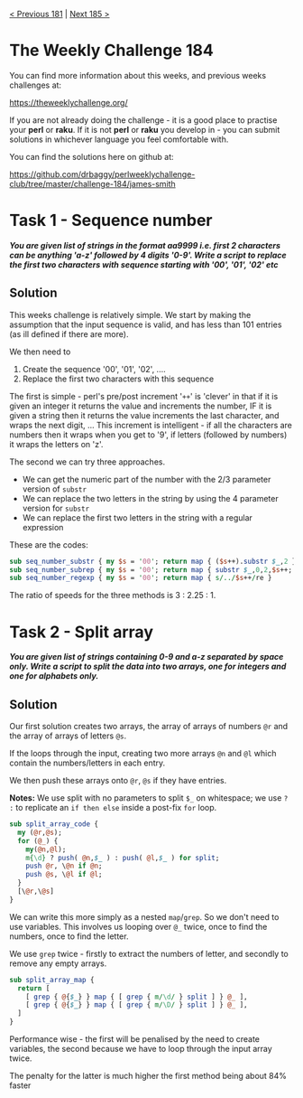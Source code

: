 [< Previous 181](https://github.com/drbaggy/perlweeklychallenge-club/tree/master/challenge-181/james-smith) |
[Next 185 >](https://github.com/drbaggy/perlweeklychallenge-club/tree/master/challenge-185/james-smith)

# The Weekly Challenge 184

You can find more information about this weeks, and previous weeks challenges at:

  https://theweeklychallenge.org/

If you are not already doing the challenge - it is a good place to practise your
**perl** or **raku**. If it is not **perl** or **raku** you develop in - you can
submit solutions in whichever language you feel comfortable with.

You can find the solutions here on github at:

https://github.com/drbaggy/perlweeklychallenge-club/tree/master/challenge-184/james-smith

# Task 1 - Sequence number

***You are given list of strings in the format aa9999 i.e. first 2 characters can be anything 'a-z' followed by 4 digits '0-9'. Write a script to replace the first two characters with sequence starting with '00', '01', '02' etc***

## Solution

This weeks challenge is relatively simple. We start by making the assumption that the input sequence is valid, and has less than 101 entries (as ill defined if there are more).

We then need to

  1. Create the sequence '00', '01', '02', ....
  2. Replace the first two characters with this sequence

The first is simple - perl's pre/post increment '`++`' is 'clever' in that if it is given an integer it returns the value and increments the number, IF it is given a string then it returns the value increments the last character, and wraps the next digit, ... This increment is intelligent - if all the characters are numbers then it wraps when you get to '9', if letters (followed by numbers) it wraps the letters on 'z'.

The second we can try three approaches.

  * We can get the numeric part of the number with the 2/3 parameter version of `substr`
  * We can replace the two letters in the string by using the 4 parameter version for `substr`
  * We can replace the first two letters in the string with a regular expression

These are the codes:

```perl
sub seq_number_substr { my $s = '00'; return map { ($s++).substr $_,2 }     @_ }
sub seq_number_subrep { my $s = '00'; return map { substr $_,0,2,$s++; $_ } @_ }
sub seq_number_regexp { my $s = '00'; return map { s/../$s++/re }           @_ }
```

The ratio of speeds for the three methods is 3 : 2.25 : 1.

# Task 2 - Split array

***You are given list of strings containing 0-9 and a-z separated by space only.  Write a script to split the data into two arrays, one for integers and one for alphabets only.***

## Solution

Our first solution creates two arrays, the array of arrays of numbers `@r` and the array of arrays of letters `@s`.

If the loops through the input, creating two more arrays `@n` and `@l` which contain the numbers/letters in each entry.

We then push these arrays onto `@r`, `@s` if they have entries.

**Notes:** We use split with no parameters to split `$_` on whitespace; we use ` ? : ` to replicate an `if then else` inside a post-fix `for` loop.

```perl
sub split_array_code {
  my (@r,@s);
  for (@_) {
    my(@n,@l);
    m{\d} ? push( @n,$_ ) : push( @l,$_ ) for split;
    push @r, \@n if @n;
    push @s, \@l if @l;
  }
  [\@r,\@s]
}
```

We can write this more simply as a nested `map`/`grep`. So we don't need to use variables. This involves us looping over `@_` twice, once to find the numbers, once to find the letter.

We use `grep` twice - firstly to extract the numbers of letter, and secondly to remove any empty arrays.

```perl
sub split_array_map {
  return [
    [ grep { @{$_} } map { [ grep { m/\d/ } split ] } @_ ],
    [ grep { @{$_} } map { [ grep { m/\D/ } split ] } @_ ],
  ]
}
```

Performance wise - the first will be penalised by the need to create variables, the second because we have to loop through the input array twice.

The penalty for the latter is much higher the first method being about 84% faster

